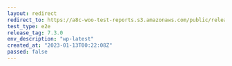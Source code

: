 ```yaml
---
layout: redirect
redirect_to: https://a8c-woo-test-reports.s3.amazonaws.com/public/release/7.3.0/wp-latest/e2e/index.html
test_type: e2e
release_tag: 7.3.0
env_description: "wp-latest"
created_at: "2023-01-13T00:22:08Z"
passed: false
---
```

